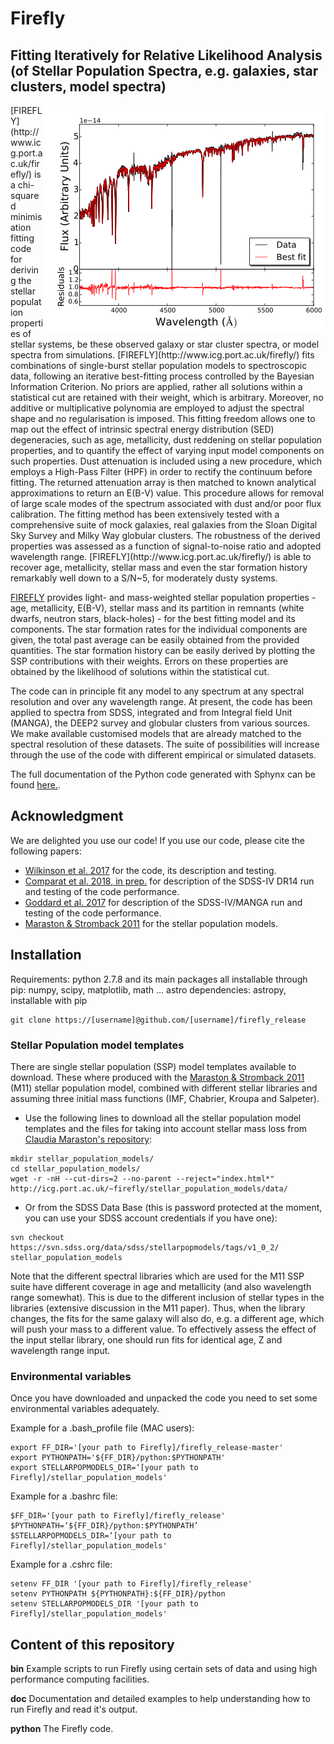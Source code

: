 # Firefly
## Fitting Iteratively for Relative Likelihood Analysis (of Stellar Population Spectra, e.g. galaxies, star clusters, model spectra)
<img align="right" src="doc/example_data/spectra/FF-fit-example.png">
[FIREFLY](http://www.icg.port.ac.uk/firefly/) is a chi-squared minimisation fitting code for deriving the stellar population properties of stellar systems, be these observed galaxy or star cluster spectra, or model spectra from simulations. [FIREFLY](http://www.icg.port.ac.uk/firefly/) fits combinations of single-burst stellar population models to spectroscopic data, following an iterative best-fitting process controlled by the Bayesian Information Criterion. No priors are applied, rather all solutions within a statistical cut are retained with their weight, which is arbitrary. Moreover, no additive or multiplicative polynomia are employed to adjust the spectral shape and no regularisation is imposed. This fitting freedom allows one to map out the effect of intrinsic spectral energy distribution (SED) degeneracies, such as age, metallicity, dust reddening on stellar population properties, and to quantify the effect of varying input model components on such properties. Dust attenuation is included using a new procedure, which employs a High-Pass Filter (HPF) in order to rectify the continuum before fitting. The returned attenuation array is then matched to known analytical approximations to return an E(B-V) value. This procedure allows for removal of large scale modes of the spectrum associated with dust and/or poor flux calibration. The fitting method has been extensively tested with a comprehensive suite of mock galaxies, real galaxies from the Sloan Digital Sky Survey and Milky Way globular clusters. The robustness of the derived properties was assessed as a function of signal-to-noise ratio and adopted wavelength range. [FIREFLY](http://www.icg.port.ac.uk/firefly/) is able to recover age, metallicity, stellar mass and even the star formation history remarkably well down to a S/N~5, for moderately dusty systems. 

[FIREFLY](http://www.icg.port.ac.uk/firefly/) provides light- and mass-weighted stellar population properties - age, metallicity, E(B-V), stellar mass and its partition in remnants (white dwarfs, neutron stars, black-holes) - for the best fitting model and its components. The star formation rates for the individual components are given, the total past average can be easily obtained from the provided quantities. The star formation history can be easily derived by plotting the SSP contributions with their weights. Errors on these properties are obtained by the likelihood of solutions within the statistical cut. 

The code can in principle fit any model to any spectrum at any spectral resolution and over any wavelength range. At present, the code has been applied to spectra from SDSS, integrated and from Integral field Unit (MANGA), the DEEP2 survey and globular clusters from various sources. We make available customised models that are already matched to the spectral resolution of these datasets. The suite of possibilities will increase through the use of the code with different empirical or simulated datasets. 

The full documentation of the Python code generated with Sphynx can be found [here.](http://www.mpe.mpg.de/~comparat/firefly_doc/).

## Acknowledgment

We are delighted you use our code! If you use our code, please cite the following papers:

* [Wilkinson et al. 2017](http://adsabs.harvard.edu/abs/2017MNRAS.472.4297W) for the code, its description and testing.
* [Comparat et al. 2018, in prep.]() for description of the SDSS-IV DR14 run and testing of the code performance.
* [Goddard et al. 2017](https://arxiv.org/abs/1612.01546) for description of the SDSS-IV/MANGA run and testing of the code performance.
* [Maraston & Stromback 2011](http://adsabs.harvard.edu/abs/2011MNRAS.418.2785M) for the stellar population models.


## Installation

Requirements: python 2.7.8 and its main packages all installable through pip: numpy, scipy, matplotlib, math ...
astro dependencies: astropy, installable with pip

```
git clone https://[username]@github.com/[username]/firefly_release
```

### Stellar Population model templates 

There are single stellar population (SSP) model templates available to download. These where produced with the [Maraston & Stromback 2011](http://adsabs.harvard.edu/abs/2011MNRAS.418.2785M) (M11) stellar population model, combined with different stellar libraries and assuming three initial mass functions (IMF, Chabrier, Kroupa and Salpeter).

* Use the following lines to download all the stellar population model templates and the files for taking into account stellar mass loss from [Claudia Maraston's repository](http://icg.port.ac.uk/~firefly/stellar_population_models/data/):
```
mkdir stellar_population_models/
cd stellar_population_models/
wget -r -nH --cut-dirs=2 --no-parent --reject="index.html*" http://icg.port.ac.uk/~firefly/stellar_population_models/data/
```

*	Or from the SDSS Data Base (this is password protected at the moment, you can use your SDSS account credentials if you have one):
```
svn checkout https://svn.sdss.org/data/sdss/stellarpopmodels/tags/v1_0_2/ stellar_population_models
```

Note that the different spectral libraries which are used for the M11 SSP suite have different coverage in age and metallicity (and also wavelength range somewhat). This is due to the different inclusion of stellar types in the libraries (extensive discussion in the M11 paper). Thus, when the library changes, the fits for the same galaxy will also do, e.g. a different age, which will push your mass to a different value. To effectively assess the effect of the input stellar library, one should run fits for identical age, Z and wavelength range input.

### Environmental variables
Once you have downloaded and unpacked the code you need to set some environmental variables adequately.

Example for a .bash_profile file (MAC users):
```
export FF_DIR='[your path to Firefly]/firefly_release-master'
export PYTHONPATH='${FF_DIR}/python:$PYTHONPATH'
export STELLARPOPMODELS_DIR=‘[your path to Firefly]/stellar_population_models'
```

Example for a .bashrc file:
```
$FF_DIR='[your path to Firefly]/firefly_release'
$PYTHONPATH=‘${FF_DIR}/python:$PYTHONPATH’
$STELLARPOPMODELS_DIR=‘[your path to Firefly]/stellar_population_models'
```

Example for a .cshrc file:
```
setenv FF_DIR '[your path to Firefly]/firefly_release'
setenv PYTHONPATH ${PYTHONPATH}:${FF_DIR}/python
setenv STELLARPOPMODELS_DIR '[your path to Firefly]/stellar_population_models'
```

## Content of this repository

**bin** Example scripts to run Firefly using certain sets of data and using high performance computing facilities.

**doc** Documentation and detailed examples to help understanding how to run Firefly and read it's output.

**python** The Firefly code.
